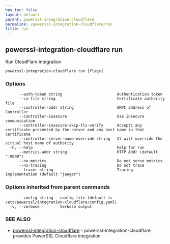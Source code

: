 ```yaml
---
has_toc: false
layout: default
parent: powerssl-integration-cloudflare
permalink: /powerssl-integration-cloudflare/run
title: run
---
```

## powerssl-integration-cloudflare run

Run CloudFlare integration

```
powerssl-integration-cloudflare run [flags]
```

### Options

```
      --auth-token string                        Authentication token
      --ca-file string                           Certificate authority file
      --controller-addr string                   GRPC address of Controller
      --controller-insecure                      Use insecure communication
      --controller-insecure-skip-tls-verify      Accepts any certificate presented by the server and any host name in that certificate
      --controller-server-name-override string   It will override the virtual host name of authority
  -h, --help                                     help for run
      --metrics-addr string                      HTTP Addr (default ":9090")
      --no-metrics                               Do not serve metrics
      --no-tracing                               Do not trace
      --tracer string                            Tracing implementation (default "jaeger")
```

### Options inherited from parent commands

```
      --config string   config file (default is /etc/powerssl/integration-cloudflare/config.yaml)
  -v, --verbose         Verbose output
```

### SEE ALSO

* [powerssl-integration-cloudflare](/powerssl-integration-cloudflare)	 - powerssl-integration-cloudflare provides PowerSSL Cloudflare integration
